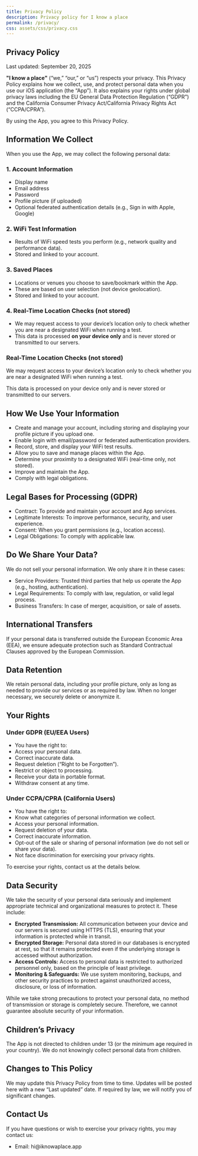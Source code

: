```yaml
---
title: Privacy Policy
description: Privacy policy for I know a place
permalink: /privacy/
css: assets/css/privacy.css
---
```


<section class="privacy-page">
  <h1>Privacy Policy</h1>
  <p>Last updated: September 20, 2025</p>

  <p><b>"I know a place"</b> (“we,” “our,” or “us”) respects your privacy. This Privacy Policy explains how we collect, use, and protect personal data when you use our iOS application (the “App”). It also explains your rights under global privacy laws including the EU General Data Protection Regulation (“GDPR”) and the California Consumer Privacy Act/California Privacy Rights Act (“CCPA/CPRA”).</p>
  <p>By using the App, you agree to this Privacy Policy.</p>

  <h2>Information We Collect</h2>
  <p>When you use the App, we may collect the following personal data:</p>

  <div class="privacy-section-indent">
    <h3>1. Account Information</h3>
    <div class="privacy-content-indent">
      <ul>
        <li>Display name</li>
        <li>Email address</li>
        <li>Password</li>
        <li>Profile picture (if uploaded)</li>
        <li>Optional federated authentication details (e.g., Sign in with Apple, Google)</li>
      </ul>
    </div>
  </div>

  <div class="privacy-section-indent">
    <h3>2. WiFi Test Information</h3>
    <div class="privacy-content-indent">
      <ul>
        <li>Results of WiFi speed tests you perform (e.g., network quality and performance data).</li>
        <li>Stored and linked to your account.</li>
      </ul>
    </div>
  </div>

  <div class="privacy-section-indent">
    <h3>3. Saved Places</h3>
    <div class="privacy-content-indent">
      <ul>
        <li>Locations or venues you choose to save/bookmark within the App.</li>
        <li>These are based on user selection (not device geolocation).</li>
        <li>Stored and linked to your account.</li>
      </ul>
    </div>
  </div>

  <div class="privacy-section-indent">
    <h3>4. Real-Time Location Checks (not stored)</h3>
    <div class="privacy-content-indent">
      <ul>
        <li>We may request access to your device’s location only to check whether you are near a designated WiFi when running a test.</li>
        <li>This data is processed <b>on your device only</b> and is never stored or transmitted to our servers.</li>
      </ul>
    </div>
  </div>

  <h3>Real-Time Location Checks (not stored)</h3>
  <p>We may request access to your device’s location only to check whether you are near a designated WiFi when running a test.</p>
  <p>This data is processed on your device only and is never stored or transmitted to our servers.</p>

  <h2>How We Use Your Information</h2>
  <ul>
    <li>Create and manage your account, including storing and displaying your profile picture if you upload one.</li>
    <li>Enable login with email/password or federated authentication providers.</li>
    <li>Record, store, and display your WiFi test results.</li>
    <li>Allow you to save and manage places within the App.</li>
    <li>Determine your proximity to a designated WiFi (real-time only, not stored).</li>
    <li>Improve and maintain the App.</li>
    <li>Comply with legal obligations.</li>
  </ul>

  <h2>Legal Bases for Processing (GDPR)</h2>
  <ul>
    <li>Contract: To provide and maintain your account and App services.</li>
    <li>Legitimate Interests: To improve performance, security, and user experience.</li>
    <li>Consent: When you grant permissions (e.g., location access).</li>
    <li>Legal Obligations: To comply with applicable law.</li>
  </ul>

  <h2>Do We Share Your Data?</h2>
  <p>We do not sell your personal information. We only share it in these cases:</p>
  <ul>
    <li>Service Providers: Trusted third parties that help us operate the App (e.g., hosting, authentication).</li>
    <li>Legal Requirements: To comply with law, regulation, or valid legal process.</li>
    <li>Business Transfers: In case of merger, acquisition, or sale of assets.</li>
  </ul>

  <h2>International Transfers</h2>
  <p>If your personal data is transferred outside the European Economic Area (EEA), we ensure adequate protection such as Standard Contractual Clauses approved by the European Commission.</p>

  <h2>Data Retention</h2>
  <p>We retain personal data, including your profile picture, only as long as needed to provide our services or as required by law. When no longer necessary, we securely delete or anonymize it.</p>

  <h2>Your Rights</h2>
  <h3>Under GDPR (EU/EEA Users)</h3>
  <ul>
    <li>You have the right to:</li>
    <li>Access your personal data.</li>
    <li>Correct inaccurate data.</li>
    <li>Request deletion (“Right to be Forgotten”).</li>
    <li>Restrict or object to processing.</li>
    <li>Receive your data in portable format.</li>
    <li>Withdraw consent at any time.</li>
  </ul>

  <h3>Under CCPA/CPRA (California Users)</h3>
  <ul>
    <li>You have the right to:</li>
    <li>Know what categories of personal information we collect.</li>
    <li>Access your personal information.</li>
    <li>Request deletion of your data.</li>
    <li>Correct inaccurate information.</li>
    <li>Opt-out of the sale or sharing of personal information (we do not sell or share your data).</li>
    <li>Not face discrimination for exercising your privacy rights.</li>
  </ul>
  <p>To exercise your rights, contact us at the details below.</p>

  <h2>Data Security</h2>
  <p>We take the security of your personal data seriously and implement appropriate technical and organizational measures to protect it. These include:</p>
  <ul>
    <li><strong>Encrypted Transmission:</strong> All communication between your device and our servers is secured using HTTPS (TLS), ensuring that your information is protected while in transit.</li>
    <li><strong>Encrypted Storage:</strong> Personal data stored in our databases is encrypted at rest, so that it remains protected even if the underlying storage is accessed without authorization.</li>
    <li><strong>Access Controls:</strong> Access to personal data is restricted to authorized personnel only, based on the principle of least privilege.</li>
    <li><strong>Monitoring &amp; Safeguards:</strong> We use system monitoring, backups, and other security practices to protect against unauthorized access, disclosure, or loss of information.</li>
  </ul>
  <p>While we take strong precautions to protect your personal data, no method of transmission or storage is completely secure. Therefore, we cannot guarantee absolute security of your information.</p>

  <h2>Children’s Privacy</h2>
  <p>The App is not directed to children under 13 (or the minimum age required in your country). We do not knowingly collect personal data from children.</p>

  <h2>Changes to This Policy</h2>
  <p>We may update this Privacy Policy from time to time. Updates will be posted here with a new “Last updated” date. If required by law, we will notify you of significant changes.</p>

  <h2>Contact Us</h2>
  <p>If you have questions or wish to exercise your privacy rights, you may contact us:</p>
  <ul>
    <li>Email: hi@iknowaplace.app</li>
  </ul>
</section>